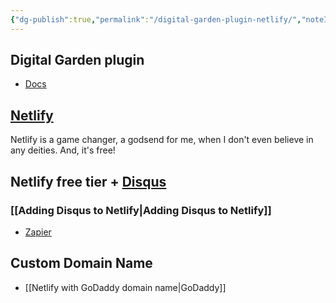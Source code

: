 ```yaml
---
{"dg-publish":true,"permalink":"/digital-garden-plugin-netlify/","noteIcon":"2","created":"","updated":""}
---
```


## Digital Garden plugin
- [Docs](https://dg-docs.ole.dev/)

## [Netlify](https://www.netlify.com/)
Netlify is a game changer, a godsend for me, when I don't even believe in any deities. And, it's free!

## Netlify free tier + [Disqus](https://disqus.com/)
### [[Adding Disqus to Netlify\|Adding Disqus to Netlify]]
- [Zapier](https://zapier.com/apps/disqus/integrations/netlify)

## Custom Domain Name
- [[Netlify with GoDaddy domain name\|GoDaddy]]